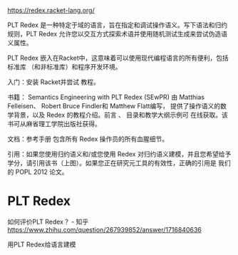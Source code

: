 https://redex.racket-lang.org/

PLT Redex 是一种特定于域的语言，旨在指定和调试操作语义。写下语法和归约规则，PLT Redex 允许您以交互方式探索术语并使用随机测试生成来尝试伪造语义属性。

PLT Redex 嵌入在Racket中，这意味着可以使用现代编程语言的所有便利，包括 标准库 （和非标准库）和程序开发环境。

入门：安装 Racket并尝试 教程。

书籍： Semantics Engineering with PLT Redex (SEwPR) 由 Matthias Felleisen、 Robert Bruce Findler和 Matthew Flatt编写， 提供了操作语义的数学背景，以及 Redex 的教程介绍。前言 、 目录和教学大纲示例可 在线获取。该书可从麻省理工学院出版社获得。

文档：参考手册 包含所有 Redex 操作员的所有血腥细节。

引用：如果您使用归约语义和/或您使用 Redex 对归约语义建模，并且您希望给予学分，请引用该书（上图）。如果您正在研究元工具的有效性，正确的引用是 我们的 POPL 2012 论文。


# PLT Redex






如何评价PLT Redex？ - 知乎
https://www.zhihu.com/question/267939852/answer/1716840636


用PLT Redex给语言建模






























